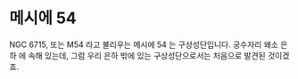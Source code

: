 # 메시에 54

NGC 6715, 또는 M54 라고 불리우는 메시에 54 는 구상성단입니다. 궁수자리 왜소 은하
에 속해 있는데, 그럼 우리 은하 밖에 있는 구상성단으로서는 처음으로 발견된 것이겠
죠.
